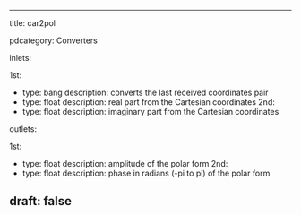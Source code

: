 --- 


title: car2pol

pdcategory: Converters

inlets:

  1st:
  - type: bang
    description: converts the last received coordinates pair
  - type: float
    description: real part from the Cartesian coordinates
  2nd:
  - type: float
    description: imaginary part from the Cartesian coordinates

outlets:

  1st:
  - type: float
    description: amplitude of the polar form
  2nd:
  - type: float
    description: phase in radians (-pi to pi) of the polar form







draft: false
---